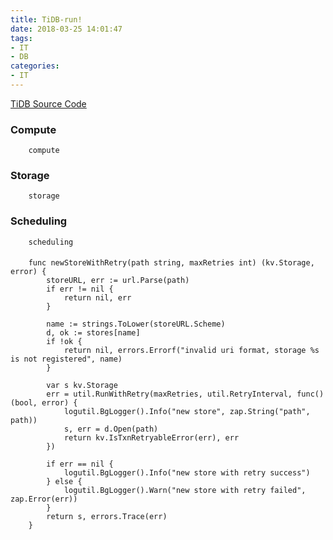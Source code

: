 ```yaml
---
title: TiDB-run!
date: 2018-03-25 14:01:47
tags:
- IT
- DB
categories:
- IT
---
```


[TiDB Source Code](https://github.com/pingcap/tidb) 

### Compute
        compute

### Storage

        storage

### Scheduling
        
        scheduling

####
``` golang
    func newStoreWithRetry(path string, maxRetries int) (kv.Storage, error) {
        storeURL, err := url.Parse(path)
        if err != nil {
            return nil, err
        }
    
        name := strings.ToLower(storeURL.Scheme)
        d, ok := stores[name]
        if !ok {
            return nil, errors.Errorf("invalid uri format, storage %s is not registered", name)
        }
    
        var s kv.Storage
        err = util.RunWithRetry(maxRetries, util.RetryInterval, func() (bool, error) {
            logutil.BgLogger().Info("new store", zap.String("path", path))
            s, err = d.Open(path)
            return kv.IsTxnRetryableError(err), err
        })
    
        if err == nil {
            logutil.BgLogger().Info("new store with retry success")
        } else {
            logutil.BgLogger().Warn("new store with retry failed", zap.Error(err))
        }
        return s, errors.Trace(err)
    }
```
